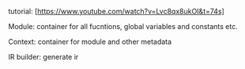 tutorial: [https://www.youtube.com/watch?v=Lvc8qx8ukOI&t=74s]

Module: container for all fucntions, global variables and constants etc.

Context: container for module and other metadata

IR builder: generate ir
